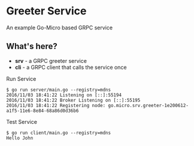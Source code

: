 # Greeter Service

An example Go-Micro based GRPC service

## What's here?

- **srv** - a GRPC greeter service
- **cli** - a GRPC client that calls the service once

Run Service
```
$ go run server/main.go --registry=mdns
2016/11/03 18:41:22 Listening on [::]:55194
2016/11/03 18:41:22 Broker Listening on [::]:55195
2016/11/03 18:41:22 Registering node: go.micro.srv.greeter-1e200612-a1f5-11e6-8e84-68a86d0d36b6
```

Test Service
```
$ go run client/main.go --registry=mdns
Hello John
```

